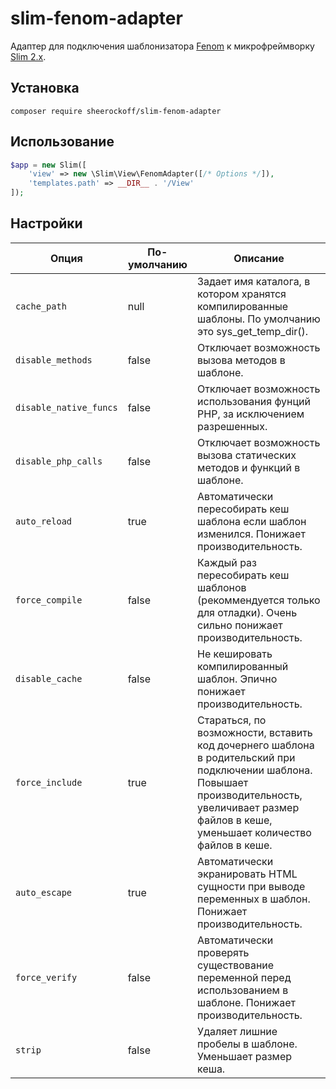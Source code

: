 # slim-fenom-adapter

Адаптер для подключения шаблонизатора [Fenom](https://github.com/fenom-template/fenom) к микрофреймворку [Slim 2.x](https://github.com/slimphp/Slim).


## Установка

`composer require sheerockoff/slim-fenom-adapter`


## Использование

```php
$app = new Slim([
    'view' => new \Slim\View\FenomAdapter([/* Options */]),
    'templates.path' => __DIR__ . '/View'
]);
```


## Настройки

Опция | По-умолчанию | Описание
--- | --- | ---
`cache_path` | null | Задает имя каталога, в котором хранятся компилированные шаблоны. По умолчанию это sys_get_temp_dir().
`disable_methods` | false | Отключает возможность вызова методов в шаблоне.
`disable_native_funcs` | false | Отключает возможность использования фунций PHP, за исключением разрешенных.
`disable_php_calls` | false | Отключает возможность вызова статических методов и функций в шаблоне.
`auto_reload` | true | Автоматически пересобирать кеш шаблона если шаблон изменился. Понижает производительность.
`force_compile` | false | Каждый раз пересобирать кеш шаблонов (рекоммендуется только для отладки). Очень сильно понижает производительность.
`disable_cache` | false | Не кешировать компилированный шаблон. Эпично понижает производительность.
`force_include` | true | Стараться, по возможности, вставить код дочернего шаблона в родительский при подключении шаблона. Повышает производительность, увеличивает размер файлов в кеше, уменьшает количество файлов в кеше.
`auto_escape` | true | Автоматически экранировать HTML сущности при выводе переменных в шаблон. Понижает производительность.
`force_verify` | false | Автоматически проверять существование переменной перед использованием в шаблоне. Понижает производительность.
`strip` | false | Удаляет лишние пробелы в шаблоне. Уменьшает размер кеша.
